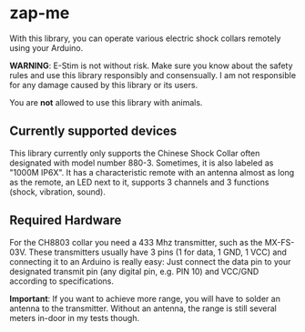 # zap-me

With this library, you can operate various electric shock collars remotely using
your Arduino.

**WARNING**: E-Stim is not without risk. Make sure you know about the safety rules
and use this library responsibly and consensually. I am not responsible for any
damage caused by this library or its users.

You are **not** allowed to use this library with animals.

## Currently supported devices

This library currently only supports the Chinese Shock Collar often designated
with model number 880-3. Sometimes, it is also labeled as "1000M IP6X". It has a
characteristic remote with an antenna almost as long as the remote, an LED next
to it, supports 3 channels and 3 functions (shock, vibration, sound).

## Required Hardware

For the CH8803 collar you need a 433 Mhz transmitter, such as the MX-FS-03V.
These transmitters usually have 3 pins (1 for data, 1 GND, 1 VCC) and connecting
it to an Arduino is really easy: Just connect the data pin to your designated
transmit pin (any digital pin, e.g. PIN 10) and VCC/GND according to specifications.

**Important**: If you want to achieve more range, you will have to solder an antenna
to the transmitter. Without an antenna, the range is still several meters in-door
in my tests though.
